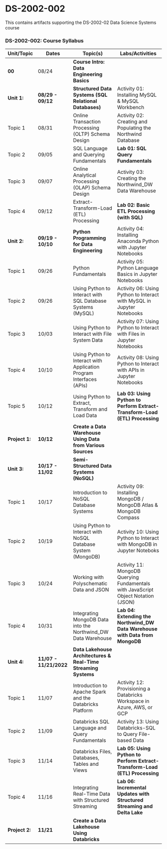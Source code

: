 # DS-2002-002
This contains artifacts supporting the DS-2002-02 Data Science Systems course

### DS-2002-002: Course Syllabus 

| Unit/Topic  | Dates | Topic(s)   | Labs/Activities |
| ----------- | ----- | ---------- | --------------- |
| **00**      | 08/24 | **Course Intro: Data Engineering Basics** | |
| **Unit 1:** | **08/29 - 09/12** | **Structured Data Systems (SQL Relational Databases)** | Activity 01: Installing MySQL & MySQL Workbench |
| Topic 1 | 08/31 | Online Transaction Processing (OLTP) Schema Design | Activity 02: Creating and Populating the Northwind Database |
| Topic 2 | 09/05 | SQL Language and Querying Fundamentals             | **Lab 01: SQL Query Fundamentals** |
| Topic 3 | 09/07 | Online Analytical Processing (OLAP) Schema Design  | Activity 03: Creating the Northwind_DW Data Warehouse |
| Topic 4 | 09/12 | Extract-Transform-Load (ETL) Processing            | **Lab 02: Basic ETL Processing (with SQL)** |
| **Unit 2:** | **09/19 - 10/10** | **Python Programming for Data Engineering** | Activity 04: Installing Anaconda Python with Jupyter Notebooks|
| Topic 1 | 09/26 | Python Fundamentals                                         | Activity 05: Python Language Basics in Jupyter Notebooks |
| Topic 2 | 09/26 | Using Python to Interact with SQL Database Systems (MySQL)  | Activity 06: Using Python to Interact with MySQL in Jupyter Notebooks |
| Topic 3 | 10/03 | Using Python to Interact with File System Data              | Activity 07: Using Python to Interact with Files in Jupyter Notebooks |
| Topic 4 | 10/10 | Using Python to Interact with Application Program Interfaces (APIs) | Activity 08: Using Python to Interact with APIs in Jupyter Notebooks |
| Topic 5 | 10/12 | Using Python to Extract, Transform and Load Data            | **Lab 03: Using Python to Perform Extract-Transform-Load (ETL) Processing** |
| **Project 1:** | **10/12** | **Create a Data Warehouse Using Data from Various Sources** | |
| **Unit 3:** | **10/17 - 11/02** | **Semi-Structured Data Systems (NoSQL)**      | |
| Topic 1 | 10/17 | Introduction to NoSQL Database Systems                        | Activity 09: Installing MongoDB / MongoDB Atlas & MongoDB Compass |
| Topic 2 | 10/19 | Using Python to Interact with NoSQL Database System (MongoDB) | Activity 10: Using Python to Interact with MongoDB in Jupyter Noteboks |
| Topic 3 | 10/24 | Working with Polyschematic Data and JSON                      | Activity 11: MongoDB Querying Fundamentals with JavaScript Object Notation (JSON) |
| Topic 4 | 10/31 | Integrating MongoDB Data into the Northwind_DW Data Warehouse | **Lab 04: Extending the Northwind_DW Data Warehouse with Data from MongoDB** |
| **Unit 4:** | **11/07 - 11/21/2022** | **Data Lakehouse Architectures & Real-Time Streaming Systems** | |
| Topic 1 | 11/07 | Introduction to Apache Spark and  the Databricks Platform | Activity 12: Provisioning a Databricks Workspace in Azure, AWS, or GCP |
| Topic 2 | 11/09 | Databricks SQL Language and Query Fundamentals | Activity 13: Using Databricks-SQL to Query File-based Data |
| Topic 3 | 11/14 | Databricks Files, Databases, Tables and Views | **Lab 05: Using Python to Perform Extract-Transform-Load (ETL) Processing** |
| Topic 4 | 11/16 | Integrating Real-Time Data with Structured Streaming | **Lab 06: Incremental Updates with Structured Streaming and Delta Lake** |
| **Project 2:** | **11/21** | **Create a Data Lakehouse Using Databricks** | |
